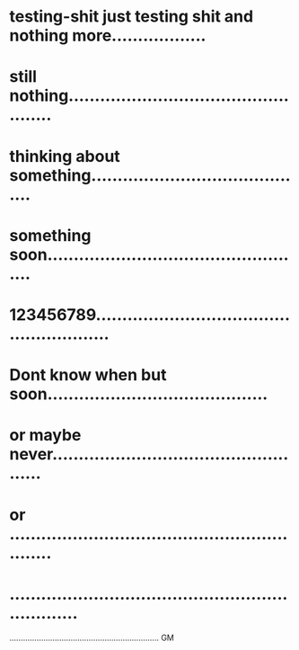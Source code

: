 # testing-shit just testing shit and  nothing more..................
# still nothing..................................................
# thinking about something..........................................
# something soon..................................................
# 123456789........................................................
# Dont know when but soon..........................................
# or maybe never...................................................
# or .............................................................
# ..................................................................
..................................................................
GM
